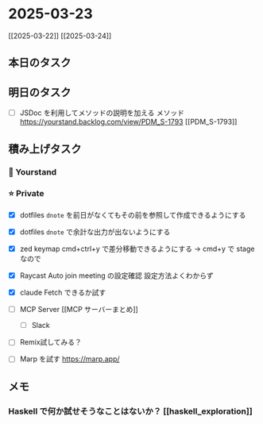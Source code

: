 # 2025-03-23

[[2025-03-22]] [[2025-03-24]]

## 本日のタスク

## 明日のタスク

- [ ] JSDoc を利用してメソッドの説明を加える メソッド https://yourstand.backlog.com/view/PDM_S-1793 [[PDM_S-1793]]

## 積み上げタスク

### 🔵 Yourstand

### ⭐️ Private

- [x] dotfiles `dnote` を前日がなくてもその前を参照して作成できるようにする
- [x] dotfiles `dnote` で余計な出力が出ないようにする
- [x] zed keymap cmd+ctrl+y で差分移動できるようにする -> cmd+y で stage なので
- [x] Raycast Auto join meeting の設定確認 設定方法よくわからず
- [x] claude Fetch できるか試す

- [ ] MCP Server [[MCP サーバーまとめ]]
  - [ ] Slack
- [ ] Remix試してみる？
- [ ] Marp を試す https://marp.app/

## メモ

### Haskell で何か試せそうなことはないか？ [[haskell_exploration]]